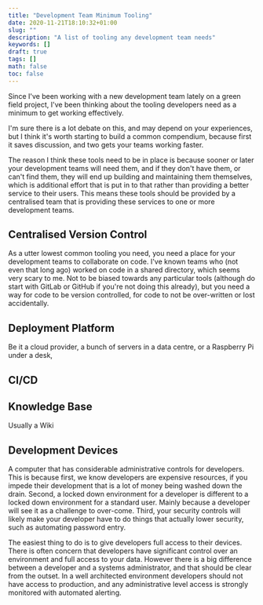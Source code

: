 ```yaml
---
title: "Development Team Minimum Tooling"
date: 2020-11-21T18:10:32+01:00
slug: ""
description: "A list of tooling any development team needs"
keywords: []
draft: true
tags: []
math: false
toc: false
---
```


Since I've been working with a new development team lately on a green field project, I've been thinking about the tooling developers need as a minimum to get working effectively.

I'm sure there is a lot debate on this, and may depend on your experiences, but I think it's worth starting to build a common compendium, because first it saves discussion, and two gets your teams working faster.

The reason I think these tools need to be in place is because sooner or later your development teams will need them, and if they don't have them, or can't find them, they will end up building and maintaining them themselves, which is additional effort that is put in to that rather than providing a better service to their users. This means these tools should be provided by a centralised team that is providing these services to one or more development teams.

## Centralised Version Control
As a utter lowest common tooling you need, you need a place for your development teams to collaborate on code. I've known teams who (not even that long ago) worked on code in a shared directory, which seems very scary to me. Not to be biased towards any particular tools (although do start with GitLab or GitHub if you're not doing this already), but you need a way for code to be version controlled, for code to not be over-written or lost accidentally.

## Deployment Platform

Be it a cloud provider, a bunch of servers in a data centre, or a Raspberry Pi under a desk,

## CI/CD

## Knowledge Base

Usually a Wiki

## Development Devices

A computer that has considerable administrative controls for developers. This is because first, we know developers are expensive resources, if you impede their development that is a lot of money being washed down the drain. Second, a locked down environment for a developer is different to a locked down environment for a standard user. Mainly because a developer will see it as a challenge to over-come. Third, your security controls will likely make your developer have to do things that actually lower security, such as automating password entry.

The easiest thing to do is to give developers full access to their devices. There is often concern that developers have significant control over an environment and full access to your data. However there is a big difference between a developer and a systems administrator, and that should be clear from the outset. In a well architected environment developers should not have access to production, and any administrative level access is strongly monitored with automated alerting.
